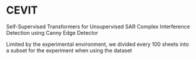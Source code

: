 # CEVIT

Self-Supervised Transformers for Unsupervised SAR Complex Interference Detection using Canny Edge Detector

Limited by the experimental environment, we divided every 100 sheets into a subset for the experiment when using the dataset

